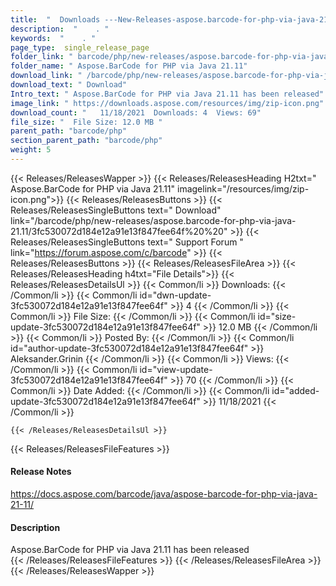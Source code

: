 ```yaml
---
title:  "  Downloads ---New-Releases-aspose.barcode-for-php-via-java-21.11 . " 
description:  "    . " 
keywords:  "    . " 
page_type:  single_release_page
folder_link: " barcode/php/new-releases/aspose.barcode-for-php-via-java-21.11/"
folder_name: " Aspose.BarCode for PHP via Java 21.11"
download_link: " /barcode/php/new-releases/aspose.barcode-for-php-via-java-21.11/3fc530072d184e12a91e13f847fee64f"
download_text: " Download"
Intro_text: " Aspose.BarCode for PHP via Java 21.11 has been released"
image_link: " https://downloads.aspose.com/resources/img/zip-icon.png"
download_count: "   11/18/2021  Downloads: 4  Views: 69"
file_size: "  File Size: 12.0 MB "
parent_path: "barcode/php"
section_parent_path: "barcode/php"
weight: 5 
---
```


{{< Releases/ReleasesWapper >}}
  {{< Releases/ReleasesHeading H2txt=" Aspose.BarCode for PHP via Java 21.11" imagelink="/resources/img/zip-icon.png">}}
  {{< Releases/ReleasesButtons >}}
    {{< Releases/ReleasesSingleButtons text=" Download" link="/barcode/php/new-releases/aspose.barcode-for-php-via-java-21.11/3fc530072d184e12a91e13f847fee64f%20%20" >}}
    {{< Releases/ReleasesSingleButtons text=" Support Forum " link="https://forum.aspose.com/c/barcode" >}}
  {{< Releases/ReleasesButtons >}}
  {{< Releases/ReleasesFileArea >}}
    {{< Releases/ReleasesHeading h4txt="File Details">}}
    {{< Releases/ReleasesDetailsUl >}}
            {{< Common/li  >}} Downloads: {{< /Common/li >}} 
      {{< Common/li id="dwn-update-3fc530072d184e12a91e13f847fee64f" >}} 4 {{< /Common/li >}} 
      {{< Common/li  >}} File Size: {{< /Common/li >}} 
      {{< Common/li id="size-update-3fc530072d184e12a91e13f847fee64f" >}} 12.0 MB {{< /Common/li >}} 
      {{< Common/li  >}} Posted By: {{< /Common/li >}} 
      {{< Common/li id="author-update-3fc530072d184e12a91e13f847fee64f" >}} Aleksander.Grinin {{< /Common/li >}} 
      {{< Common/li  >}} Views: {{< /Common/li >}} 
      {{< Common/li id="view-update-3fc530072d184e12a91e13f847fee64f" >}} 70 {{< /Common/li >}} 
      {{< Common/li  >}} Date Added: {{< /Common/li >}} 
      {{< Common/li id="added-update-3fc530072d184e12a91e13f847fee64f" >}} 11/18/2021 {{< /Common/li >}} 

    {{< /Releases/ReleasesDetailsUl >}}

  {{< Releases/ReleasesFileFeatures >}}
      <h4>Release Notes</h4><div><a href="https://docs.aspose.com/barcode/java/aspose-barcode-for-php-via-java-21-11/">https://docs.aspose.com/barcode/java/aspose-barcode-for-php-via-java-21-11/</a></div><h4>Description</h4><div class="HTMLDescription">Aspose.BarCode for PHP via Java 21.11 has been released</div>
  {{< /Releases/ReleasesFileFeatures >}}
 {{< /Releases/ReleasesFileArea >}}
{{< /Releases/ReleasesWapper >}}



